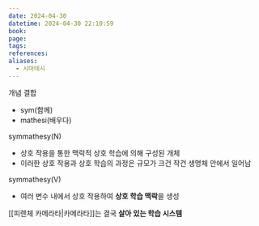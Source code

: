 ```yaml
---
date: 2024-04-30
datetime: 2024-04-30 22:10:59
book: 
page: 
tags: 
references: 
aliases:
  - 시마테시
---
```

 개념 결합
- sym(함께)
- mathesi(배우다)

symmathesy(N)
- 상호 작용을 통한 맥락적 상호 학습에 의해 구성된 개체
- 이러한 상호 작용과 상호 학습의 과정은 규모가 크건 작건 생명체 안에서 일어남

symmathesy(V)
- 여러 변수 내에서 상호 작용하여 **상호 학습 맥락**을 생성

[[피렌체 카메라타|카메라타]]는 결국 **살아 있는 학습 시스템**